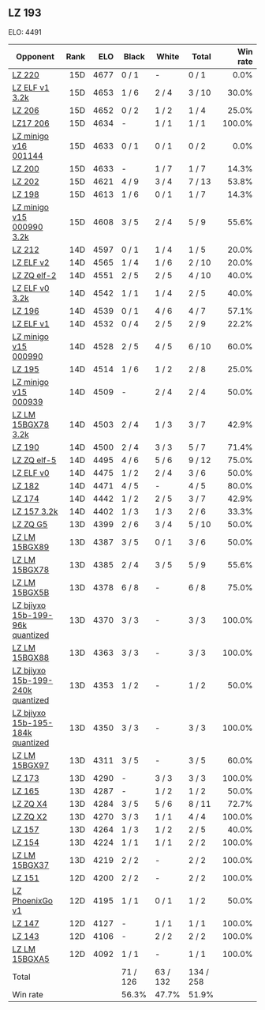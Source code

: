 ## LZ 193 ##

ELO: 4491

Opponent | Rank | ELO | Black | White | Total | Win rate
---------|-----:|----:|-------|-------|-------|-------:
[LZ 220](LZ%20220.md) | 15D | 4677 | 0 / 1 | - | 0 / 1 | 0.0%
[LZ ELF v1 3.2k](LZ%20ELF%20v1%203.2k.md) | 15D | 4653 | 1 / 6 | 2 / 4 | 3 / 10 | 30.0%
[LZ 206](LZ%20206.md) | 15D | 4652 | 0 / 2 | 1 / 2 | 1 / 4 | 25.0%
[LZ17 206](LZ17%20206.md) | 15D | 4634 | - | 1 / 1 | 1 / 1 | 100.0%
[LZ minigo v16 001144](LZ%20minigo%20v16%20001144.md) | 15D | 4633 | 0 / 1 | 0 / 1 | 0 / 2 | 0.0%
[LZ 200](LZ%20200.md) | 15D | 4633 | - | 1 / 7 | 1 / 7 | 14.3%
[LZ 202](LZ%20202.md) | 15D | 4621 | 4 / 9 | 3 / 4 | 7 / 13 | 53.8%
[LZ 198](LZ%20198.md) | 15D | 4613 | 1 / 6 | 0 / 1 | 1 / 7 | 14.3%
[LZ minigo v15 000990 3.2k](LZ%20minigo%20v15%20000990%203.2k.md) | 15D | 4608 | 3 / 5 | 2 / 4 | 5 / 9 | 55.6%
[LZ 212](LZ%20212.md) | 14D | 4597 | 0 / 1 | 1 / 4 | 1 / 5 | 20.0%
[LZ ELF v2](LZ%20ELF%20v2.md) | 14D | 4565 | 1 / 4 | 1 / 6 | 2 / 10 | 20.0%
[LZ ZQ elf-2](LZ%20ZQ%20elf-2.md) | 14D | 4551 | 2 / 5 | 2 / 5 | 4 / 10 | 40.0%
[LZ ELF v0 3.2k](LZ%20ELF%20v0%203.2k.md) | 14D | 4542 | 1 / 1 | 1 / 4 | 2 / 5 | 40.0%
[LZ 196](LZ%20196.md) | 14D | 4539 | 0 / 1 | 4 / 6 | 4 / 7 | 57.1%
[LZ ELF v1](LZ%20ELF%20v1.md) | 14D | 4532 | 0 / 4 | 2 / 5 | 2 / 9 | 22.2%
[LZ minigo v15 000990](LZ%20minigo%20v15%20000990.md) | 14D | 4528 | 2 / 5 | 4 / 5 | 6 / 10 | 60.0%
[LZ 195](LZ%20195.md) | 14D | 4514 | 1 / 6 | 1 / 2 | 2 / 8 | 25.0%
[LZ minigo v15 000939](LZ%20minigo%20v15%20000939.md) | 14D | 4509 | - | 2 / 4 | 2 / 4 | 50.0%
[LZ LM 15BGX78 3.2k](LZ%20LM%2015BGX78%203.2k.md) | 14D | 4503 | 2 / 4 | 1 / 3 | 3 / 7 | 42.9%
[LZ 190](LZ%20190.md) | 14D | 4500 | 2 / 4 | 3 / 3 | 5 / 7 | 71.4%
[LZ ZQ elf-5](LZ%20ZQ%20elf-5.md) | 14D | 4495 | 4 / 6 | 5 / 6 | 9 / 12 | 75.0%
[LZ ELF v0](LZ%20ELF%20v0.md) | 14D | 4475 | 1 / 2 | 2 / 4 | 3 / 6 | 50.0%
[LZ 182](LZ%20182.md) | 14D | 4471 | 4 / 5 | - | 4 / 5 | 80.0%
[LZ 174](LZ%20174.md) | 14D | 4442 | 1 / 2 | 2 / 5 | 3 / 7 | 42.9%
[LZ 157 3.2k](LZ%20157%203.2k.md) | 14D | 4402 | 1 / 3 | 1 / 3 | 2 / 6 | 33.3%
[LZ ZQ G5](LZ%20ZQ%20G5.md) | 13D | 4399 | 2 / 6 | 3 / 4 | 5 / 10 | 50.0%
[LZ LM 15BGX89](LZ%20LM%2015BGX89.md) | 13D | 4387 | 3 / 5 | 0 / 1 | 3 / 6 | 50.0%
[LZ LM 15BGX78](LZ%20LM%2015BGX78.md) | 13D | 4385 | 2 / 4 | 3 / 5 | 5 / 9 | 55.6%
[LZ LM 15BGX5B](LZ%20LM%2015BGX5B.md) | 13D | 4378 | 6 / 8 | - | 6 / 8 | 75.0%
[LZ bjiyxo 15b-199-96k quantized](LZ%20bjiyxo%2015b-199-96k%20quantized.md) | 13D | 4370 | 3 / 3 | - | 3 / 3 | 100.0%
[LZ LM 15BGX88](LZ%20LM%2015BGX88.md) | 13D | 4363 | 3 / 3 | - | 3 / 3 | 100.0%
[LZ bjiyxo 15b-199-240k quantized](LZ%20bjiyxo%2015b-199-240k%20quantized.md) | 13D | 4353 | 1 / 2 | - | 1 / 2 | 50.0%
[LZ bjiyxo 15b-195-184k quantized](LZ%20bjiyxo%2015b-195-184k%20quantized.md) | 13D | 4350 | 3 / 3 | - | 3 / 3 | 100.0%
[LZ LM 15BGX97](LZ%20LM%2015BGX97.md) | 13D | 4311 | 3 / 5 | - | 3 / 5 | 60.0%
[LZ 173](LZ%20173.md) | 13D | 4290 | - | 3 / 3 | 3 / 3 | 100.0%
[LZ 165](LZ%20165.md) | 13D | 4287 | - | 1 / 2 | 1 / 2 | 50.0%
[LZ ZQ X4](LZ%20ZQ%20X4.md) | 13D | 4284 | 3 / 5 | 5 / 6 | 8 / 11 | 72.7%
[LZ ZQ X2](LZ%20ZQ%20X2.md) | 13D | 4270 | 3 / 3 | 1 / 1 | 4 / 4 | 100.0%
[LZ 157](LZ%20157.md) | 13D | 4264 | 1 / 3 | 1 / 2 | 2 / 5 | 40.0%
[LZ 154](LZ%20154.md) | 13D | 4224 | 1 / 1 | 1 / 1 | 2 / 2 | 100.0%
[LZ LM 15BGX37](LZ%20LM%2015BGX37.md) | 13D | 4219 | 2 / 2 | - | 2 / 2 | 100.0%
[LZ 151](LZ%20151.md) | 12D | 4200 | 2 / 2 | - | 2 / 2 | 100.0%
[LZ PhoenixGo v1](LZ%20PhoenixGo%20v1.md) | 12D | 4195 | 1 / 1 | 0 / 1 | 1 / 2 | 50.0%
[LZ 147](LZ%20147.md) | 12D | 4127 | - | 1 / 1 | 1 / 1 | 100.0%
[LZ 143](LZ%20143.md) | 12D | 4106 | - | 2 / 2 | 2 / 2 | 100.0%
[LZ LM 15BGXA5](LZ%20LM%2015BGXA5.md) | 12D | 4092 | 1 / 1 | - | 1 / 1 | 100.0%
Total | | | 71 / 126 | 63 / 132 | 134 / 258 | 
Win rate| | | 56.3% | 47.7% | 51.9% | 
